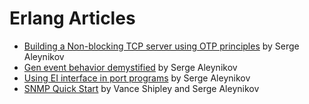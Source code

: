 <!--
  google-site-verification: m9X2k6aE3oU5uvjG37Os04eRreQ8VvXvxyvhoYMOZ_8
  author: Serge Aleynikov
  title: Erlang Articles
-->

# Erlang Articles

- [Building a Non-blocking TCP server using OTP principles](https://github.com/saleyn/erlang/blob/main/non-blocking-tcp-server.md) by Serge Aleynikov
- [Gen event behavior demystified](https://github.com/saleyn/erlang/blob/main/gen-event-demystified.md) by Serge Aleynikov
- [Using EI interface in port programs](https://github.com/saleyn/erlang/blob/main/ei-in-port-programs.md) by Serge Aleynikov
- [SNMP Quick Start](https://github.com/saleyn/erlang/blob/main/snmp-quick-start.md) by Vance Shipley and Serge Aleynikov
